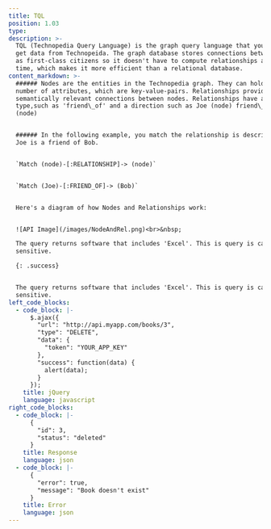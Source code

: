 ```yaml
---
title: TQL
position: 1.03
type:
description: >-
  TQL (Technopedia Query Language) is the graph query language that you use to
  get data from Technopeida. The graph database stores connections between nodes
  as first-class citizens so it doesn't have to compute relationships at query
  time, which makes it more efficient than a relational database.
content_markdown: >-
  ###### Nodes are the entities in the Technopedia graph. They can hold any
  number of attributes, which are key-value-pairs. Relationships provide
  semantically relevant connections between nodes. Relationships have a
  type,such as 'friend\_of' and a direction such as Joe (node) friend\_of Bob
  (node)


  ###### In the following example, you match the relationship is descriped as
  Joe is a friend of Bob.


  `Match (node)-[:RELATIONSHIP]-> (node)`


  `Match (Joe)-[:FRIEND_OF]-> (Bob)`


  Here's a diagram of how Nodes and Relationships work:


  ![API Image](/images/NodeAndRel.png)<br>&nbsp;

  The query returns software that includes 'Excel'. This is query is case
  sensitive.

  {: .success}


  The query returns software that includes 'Excel'. This is query is case
  sensitive.
left_code_blocks:
  - code_block: |-
      $.ajax({
        "url": "http://api.myapp.com/books/3",
        "type": "DELETE",
        "data": {
          "token": "YOUR_APP_KEY"
        },
        "success": function(data) {
          alert(data);
        }
      });
    title: jQuery
    language: javascript
right_code_blocks:
  - code_block: |-
      {
        "id": 3,
        "status": "deleted"
      }
    title: Response
    language: json
  - code_block: |-
      {
        "error": true,
        "message": "Book doesn't exist"
      }
    title: Error
    language: json
---
```


